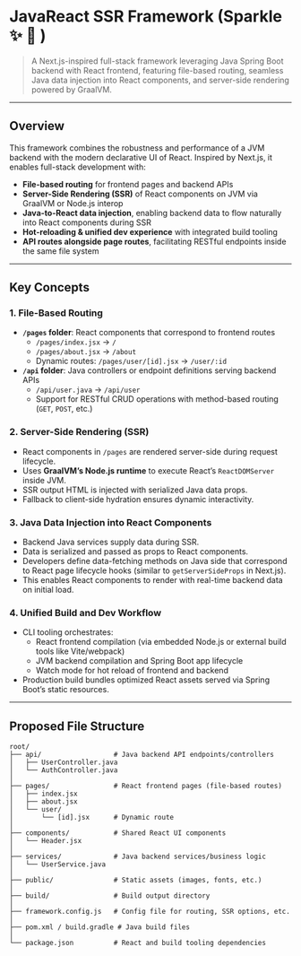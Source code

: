 # JavaReact SSR Framework (Sparkle ✨ 💖 )

> A Next.js-inspired full-stack framework leveraging Java Spring Boot backend with React frontend, featuring file-based routing, seamless Java data injection into React components, and server-side rendering powered by GraalVM.

---

## Overview

This framework combines the robustness and performance of a JVM backend with the modern declarative UI of React. Inspired by Next.js, it enables full-stack development with:

- **File-based routing** for frontend pages and backend APIs
- **Server-Side Rendering (SSR)** of React components on JVM via GraalVM or Node.js interop
- **Java-to-React data injection**, enabling backend data to flow naturally into React components during SSR
- **Hot-reloading & unified dev experience** with integrated build tooling
- **API routes alongside page routes**, facilitating RESTful endpoints inside the same file system

---

## Key Concepts

### 1. File-Based Routing

- **`/pages` folder**: React components that correspond to frontend routes
  - `/pages/index.jsx` → `/`
  - `/pages/about.jsx` → `/about`
  - Dynamic routes: `/pages/user/[id].jsx` → `/user/:id`
- **`/api` folder**: Java controllers or endpoint definitions serving backend APIs
  - `/api/user.java` → `/api/user`
  - Support for RESTful CRUD operations with method-based routing (`GET`, `POST`, etc.)

### 2. Server-Side Rendering (SSR)

- React components in `/pages` are rendered server-side during request lifecycle.
- Uses **GraalVM’s Node.js runtime** to execute React’s `ReactDOMServer` inside JVM.
- SSR output HTML is injected with serialized Java data props.
- Fallback to client-side hydration ensures dynamic interactivity.

### 3. Java Data Injection into React Components

- Backend Java services supply data during SSR.
- Data is serialized and passed as props to React components.
- Developers define data-fetching methods on Java side that correspond to React page lifecycle hooks (similar to `getServerSideProps` in Next.js).
- This enables React components to render with real-time backend data on initial load.

### 4. Unified Build and Dev Workflow

- CLI tooling orchestrates:
  - React frontend compilation (via embedded Node.js or external build tools like Vite/webpack)
  - JVM backend compilation and Spring Boot app lifecycle
  - Watch mode for hot reload of frontend and backend
- Production build bundles optimized React assets served via Spring Boot’s static resources.

---

## Proposed File Structure

```plaintext
root/
├── api/                  # Java backend API endpoints/controllers
│   ├── UserController.java
│   └── AuthController.java
│
├── pages/                # React frontend pages (file-based routes)
│   ├── index.jsx
│   ├── about.jsx
│   └── user/
│       └── [id].jsx      # Dynamic route
│
├── components/           # Shared React UI components
│   └── Header.jsx
│
├── services/             # Java backend services/business logic
│   └── UserService.java
│
├── public/               # Static assets (images, fonts, etc.)
│
├── build/                # Build output directory
│
├── framework.config.js   # Config file for routing, SSR options, etc.
│
├── pom.xml / build.gradle # Java build files
│
└── package.json          # React and build tooling dependencies
